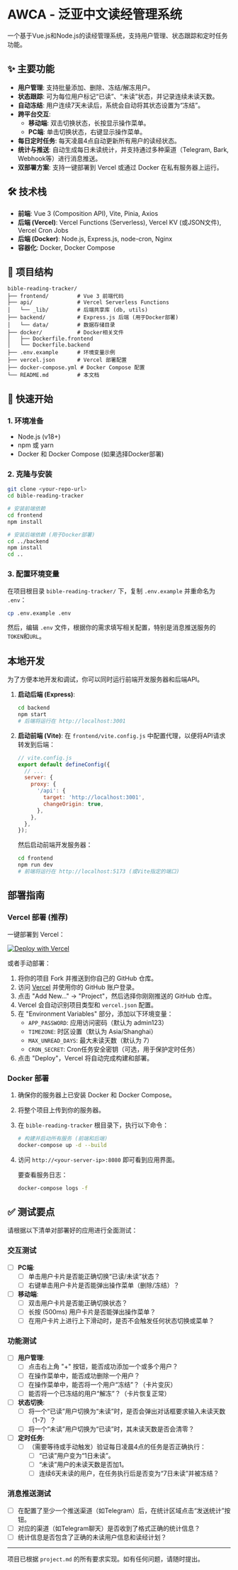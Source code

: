 # AWCA - 泛亚中文读经管理系统

一个基于Vue.js和Node.js的读经管理系统，支持用户管理、状态跟踪和定时任务功能。

## ✨ 主要功能

- **用户管理**: 支持批量添加、删除、冻结/解冻用户。
- **状态跟踪**: 可为每位用户标记“已读”、“未读”状态，并记录连续未读天数。
- **自动冻结**: 用户连续7天未读后，系统会自动将其状态设置为“冻结”。
- **跨平台交互**:
  - **移动端**: 双击切换状态，长按显示操作菜单。
  - **PC端**: 单击切换状态，右键显示操作菜单。
- **每日定时任务**: 每天凌晨4点自动更新所有用户的读经状态。
- **统计与推送**: 自动生成每日未读统计，并支持通过多种渠道（Telegram, Bark, Webhook等）进行消息推送。
- **双部署方案**: 支持一键部署到 Vercel 或通过 Docker 在私有服务器上运行。

## 🛠️ 技术栈

- **前端**: Vue 3 (Composition API), Vite, Pinia, Axios
- **后端 (Vercel)**: Vercel Functions (Serverless), Vercel KV (或JSON文件), Vercel Cron Jobs
- **后端 (Docker)**: Node.js, Express.js, node-cron, Nginx
- **容器化**: Docker, Docker Compose

## 📂 项目结构

```
bible-reading-tracker/
├── frontend/         # Vue 3 前端代码
├── api/              # Vercel Serverless Functions
│   └── _lib/         # 后端共享库 (db, utils)
├── backend/          # Express.js 后端 (用于Docker部署)
│   └── data/         # 数据存储目录
├── docker/           # Docker相关文件
│   ├── Dockerfile.frontend
│   └── Dockerfile.backend
├── .env.example      # 环境变量示例
├── vercel.json       # Vercel 部署配置
├── docker-compose.yml # Docker Compose 配置
└── README.md         # 本文档
```

## 🚀 快速开始

### 1. 环境准备

- Node.js (v18+)
- npm 或 yarn
- Docker 和 Docker Compose (如果选择Docker部署)

### 2. 克隆与安装

```bash
git clone <your-repo-url>
cd bible-reading-tracker

# 安装前端依赖
cd frontend
npm install

# 安装后端依赖 (用于Docker部署)
cd ../backend
npm install
cd ..
```

### 3. 配置环境变量

在项目根目录 `bible-reading-tracker/` 下，复制 `.env.example` 并重命名为 `.env`：

```bash
cp .env.example .env
```

然后，编辑 `.env` 文件，根据你的需求填写相关配置，特别是消息推送服务的`TOKEN`和`URL`。

## 本地开发

为了方便本地开发和调试，你可以同时运行前端开发服务器和后端API。

1. **启动后端 (Express)**:

   ```bash
   cd backend
   npm start
   # 后端将运行在 http://localhost:3001
   ```

2. **启动前端 (Vite)**:
   在 `frontend/vite.config.js` 中配置代理，以便将API请求转发到后端：
   ```js
   // vite.config.js
   export default defineConfig({
     // ...
     server: {
       proxy: {
         '/api': {
           target: 'http://localhost:3001',
           changeOrigin: true,
         },
       },
     },
   });
   ```

   然后启动前端开发服务器：
   ```bash
   cd frontend
   npm run dev
   # 前端将运行在 http://localhost:5173 (或Vite指定的端口)
   ```

## 部署指南

### Vercel 部署 (推荐)

一键部署到 Vercel：

[![Deploy with Vercel](https://vercel.com/button)](https://vercel.com/new/clone?repository-url=https://github.com/linbmv/abread&env=APP_PASSWORD&env=TIMEZONE&env=MAX_UNREAD_DAYS&env=CRON_SECRET&project-name=abread-bible-tracker&repo-name=abread)

或者手动部署：

1. 将你的项目 Fork 并推送到你自己的 GitHub 仓库。
2. 访问 [Vercel](https://vercel.com) 并使用你的 GitHub 账户登录。
3. 点击 "Add New..." -> "Project"，然后选择你刚刚推送的 GitHub 仓库。
4. Vercel 会自动识别项目类型和 `vercel.json` 配置。
5. 在 "Environment Variables" 部分，添加以下环境变量：
   - `APP_PASSWORD`: 应用访问密码（默认为 admin123）
   - `TIMEZONE`: 时区设置（默认为 Asia/Shanghai）
   - `MAX_UNREAD_DAYS`: 最大未读天数（默认为 7）
   - `CRON_SECRET`: Cron任务安全密钥（可选，用于保护定时任务）
6. 点击 "Deploy"，Vercel 将自动完成构建和部署。

### Docker 部署

1. 确保你的服务器上已安装 Docker 和 Docker Compose。
2. 将整个项目上传到你的服务器。
3. 在 `bible-reading-tracker` 根目录下，执行以下命令：

   ```bash
   # 构建并启动所有服务 (前端和后端)
   docker-compose up -d --build
   ```
4. 访问 `http://<your-server-ip>:8080` 即可看到应用界面。

   要查看服务日志：
   ```bash
   docker-compose logs -f
   ```

## ✅ 测试要点

请根据以下清单对部署好的应用进行全面测试：

### 交互测试
- [ ] **PC端**:
  - [ ] 单击用户卡片是否能正确切换“已读/未读”状态？
  - [ ] 右键单击用户卡片是否能弹出操作菜单（删除/冻结）？
- [ ] **移动端**:
  - [ ] 双击用户卡片是否能正确切换状态？
  - [ ] 长按 (500ms) 用户卡片是否能弹出操作菜单？
  - [ ] 在用户卡片上进行上下滑动时，是否不会触发任何状态切换或菜单？

### 功能测试
- [ ] **用户管理**:
  - [ ] 点击右上角 "+" 按钮，能否成功添加一个或多个用户？
  - [ ] 在操作菜单中，能否成功删除一个用户？
  - [ ] 在操作菜单中，能否将一个用户“冻结”？（卡片变灰）
  - [ ] 能否将一个已冻结的用户“解冻”？（卡片恢复正常）
- [ ] **状态切换**:
  - [ ] 将一个“已读”用户切换为“未读”时，是否会弹出对话框要求输入未读天数（1-7）？
  - [ ] 将一个“未读”用户切换为“已读”时，其未读天数是否会清零？
- [ ] **定时任务**:
  - [ ] （需要等待或手动触发）验证每日凌晨4点的任务是否正确执行：
    - [ ] “已读”用户变为“1日未读”。
    - [ ] “未读”用户的未读天数是否加1。
    - [ ] 连续6天未读的用户，在任务执行后是否变为“7日未读”并被冻结？

### 消息推送测试
- [ ] 在配置了至少一个推送渠道（如Telegram）后，在统计区域点击“发送统计”按钮。
- [ ] 对应的渠道（如Telegram聊天）是否收到了格式正确的统计信息？
- [ ] 统计信息是否包含了正确的未读用户信息和读经计划？

---

项目已根据 `project.md` 的所有要求实现。如有任何问题，请随时提出。
